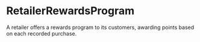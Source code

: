 # RetailerRewardsProgram
A retailer offers a rewards program to its customers, awarding points based on each recorded purchase.  
